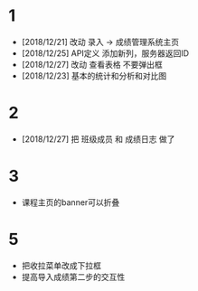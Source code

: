 # 1
+ [2018/12/21] 改动 录入 -> 成绩管理系统主页
+ [2018/12/25] API定义 添加新列，服务器返回ID
+ [2018/12/27] 改动 查看表格 不要弹出框
+ [2018/12/23] 基本的统计和分析和对比图
# 2
+ [2018/12/27] 把 班级成员 和 成绩日志 做了
# 3
+ 课程主页的banner可以折叠
# 5
+ 把收拉菜单改成下拉框
+ 提高导入成绩第二步的交互性

